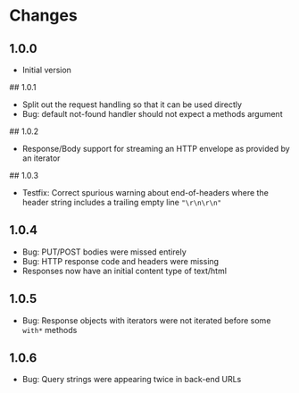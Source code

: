 # Changes

## 1.0.0

- Initial version

## 1.0.1

- Split out the request handling so that it can be used directly
- Bug: default not-found handler should not expect a methods argument

## 1.0.2

- Response/Body support for streaming an HTTP envelope as provided by an iterator

## 1.0.3

- Testfix: Correct spurious warning about end-of-headers where the
header string includes a trailing empty line `"\r\n\r\n"`

## 1.0.4

- Bug: PUT/POST bodies were missed entirely
- Bug: HTTP response code and headers were missing
- Responses now have an initial content type of text/html

## 1.0.5

- Bug: Response objects with iterators were not iterated before some `with*`
  methods

## 1.0.6

- Bug: Query strings were appearing twice in back-end URLs